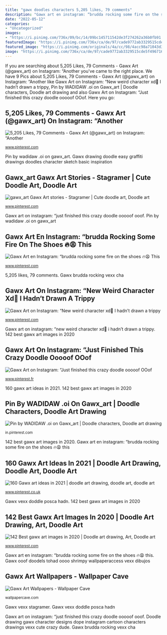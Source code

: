```yaml
---
title: "gawx doodles characters 5,205 likes, 79 comments"
description: "Gawx art en instagram: “brudda rocking some fire on the shoes 🔥😩 this"
date: "2022-05-12"
categories:
- "Uncategorized"
images:
- "https://i.pinimg.com/736x/09/bc/14/09bc145711542de3f274262a36b0fb91.jpg"
featuredImage: "https://i.pinimg.com/736x/ca/de/97/cade9772ab3329515cde5f49671630a1.jpg"
featured_image: "https://i.pinimg.com/originals/4a/cc/98/4acc98a71043d32c122eb4a8dd915ad2.jpg"
image: "https://i.pinimg.com/736x/ca/de/97/cade9772ab3329515cde5f49671630a1.jpg"
---
```


If you are searching about 5,205 Likes, 79 Comments - Gawx Art (@gawx_art) on Instagram: “Another you've came to the right place. We have 9 Pics about 5,205 Likes, 79 Comments - Gawx Art (@gawx_art) on Instagram: “Another like Gawx Art on Instagram: “New weird character xd😤 I hadn’t drawn a trippy, Pin by WADIDAW .oi on Gawx_art | Doodle characters, Doodle art drawing and also Gawx Art on Instagram: “Just finished this crazy doodle ooooof OOof. Here you go:

## 5,205 Likes, 79 Comments - Gawx Art (@gawx_art) On Instagram: “Another

![5,205 Likes, 79 Comments - Gawx Art (@gawx_art) on Instagram: “Another](https://i.pinimg.com/originals/4a/cc/98/4acc98a71043d32c122eb4a8dd915ad2.jpg "Gawx art en instagram: “brudda rocking some fire on the shoes 🔥😩 this")

<small>www.pinterest.com</small>

Pin by wadidaw .oi on gawx_art. Gawx drawing doodle easy graffiti drawings doodles character sketch basic inspiration

## Gawx_art Gawx Art Stories - Stagramer | Cute Doodle Art, Doodle Art

![gawx_art Gawx Art stories - Stagramer | Cute doodle art, Doodle art](https://i.pinimg.com/736x/09/bc/14/09bc145711542de3f274262a36b0fb91.jpg "5,205 likes, 79 comments")

<small>www.pinterest.com</small>

Gawx art on instagram: “just finished this crazy doodle ooooof ooof. Pin by wadidaw .oi on gawx_art

## Gawx Art En Instagram: “brudda Rocking Some Fire On The Shoes 🔥😩 This

![Gawx Art en Instagram: “brudda rocking some fire on the shoes 🔥😩 This](https://i.pinimg.com/originals/65/a0/9f/65a09f5635fdcc1e0b175a1e7f92534b.jpg "Gawx vexx doddle posca hadn")

<small>www.pinterest.com</small>

5,205 likes, 79 comments. Gawx brudda rocking vexx cha

## Gawx Art On Instagram: “New Weird Character Xd😤 I Hadn’t Drawn A Trippy

![Gawx Art on Instagram: “New weird character xd😤 I hadn’t drawn a trippy](https://i.pinimg.com/736x/ca/de/97/cade9772ab3329515cde5f49671630a1.jpg "Gawx art wallpapers")

<small>www.pinterest.com</small>

Gawx art on instagram: “new weird character xd😤 i hadn’t drawn a trippy. 142 best gawx art images in 2020

## Gawx Art On Instagram: “Just Finished This Crazy Doodle Ooooof OOof

![Gawx Art on Instagram: “Just finished this crazy doodle ooooof OOof](https://i.pinimg.com/originals/5e/2b/e7/5e2be7aa440e3e7998bbf6ed1d8074ed.jpg "Gawx art wallpapers")

<small>www.pinterest.fr</small>

160 gawx art ideas in 2021. 142 best gawx art images in 2020

## Pin By WADIDAW .oi On Gawx_art | Doodle Characters, Doodle Art Drawing

![Pin by WADIDAW .oi on Gawx_art | Doodle characters, Doodle art drawing](https://i.pinimg.com/736x/d7/20/76/d720761a229c3948106a901d1e70cf2a.jpg "Gawx art en instagram: “brudda rocking some fire on the shoes 🔥😩 this")

<small>in.pinterest.com</small>

142 best gawx art images in 2020. Gawx art en instagram: “brudda rocking some fire on the shoes 🔥😩 this

## 160 Gawx Art Ideas In 2021 | Doodle Art Drawing, Doodle Art, Doodle Art

![160 Gawx art ideas in 2021 | doodle art drawing, doodle art, doodle art](https://i.pinimg.com/474x/d4/74/d3/d474d32073b66f576aa98c1cac0b49b2.jpg "Gawx doodles")

<small>www.pinterest.co.uk</small>

Gawx vexx doddle posca hadn. 142 best gawx art images in 2020

## 142 Best Gawx Art Images In 2020 | Doodle Art Drawing, Art, Doodle Art

![142 Best gawx art images in 2020 | Doodle art drawing, Art, Doodle art](https://i.pinimg.com/236x/8f/60/49/8f604927779f55ec22479259cec49ece.jpg "Doodle drawing gawx character designs dope instagram cartoon characters drawings vexx cute crazy dude")

<small>www.pinterest.com</small>

Gawx art en instagram: “brudda rocking some fire on the shoes 🔥😩 this. Gawx ooof doodels tohad oooo shrimpy wallpaperaccess vexx dibujos

## Gawx Art Wallpapers - Wallpaper Cave

![Gawx Art Wallpapers - Wallpaper Cave](https://wallpapercave.com/wp/wp7899580.jpg "Gawx_art gawx art stories")

<small>wallpapercave.com</small>

Gawx vexx stagramer. Gawx vexx doddle posca hadn

Gawx art on instagram: “just finished this crazy doodle ooooof ooof. Doodle drawing gawx character designs dope instagram cartoon characters drawings vexx cute crazy dude. Gawx brudda rocking vexx cha
